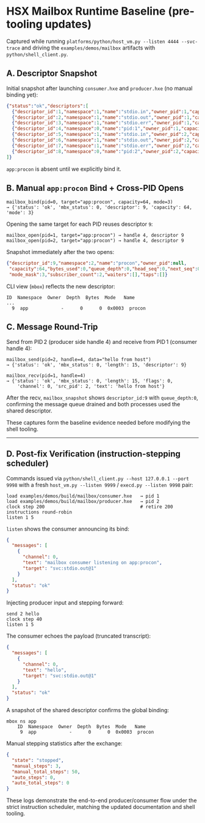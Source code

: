 # HSX Mailbox Runtime Baseline (pre-tooling updates)

Captured while running `platforms/python/host_vm.py --listen 4444 --svc-trace` and driving the `examples/demos/mailbox` artifacts with `python/shell_client.py`.

## A. Descriptor Snapshot

Initial snapshot after launching `consumer.hxe` and `producer.hxe` (no manual binding yet):

```json
{"status":"ok","descriptors":[
  {"descriptor_id":1,"namespace":1,"name":"stdio.in","owner_pid":1,"capacity":64,"bytes_used":0,"queue_depth":0,"head_seq":0,"next_seq":0,"mode_mask":3,"subscriber_count":1,"waiters":[],"taps":[]},
  {"descriptor_id":2,"namespace":1,"name":"stdio.out","owner_pid":1,"capacity":64,"bytes_used":0,"queue_depth":0,"head_seq":0,"next_seq":0,"mode_mask":3,"subscriber_count":2,"waiters":[],"taps":[]},
  {"descriptor_id":3,"namespace":1,"name":"stdio.err","owner_pid":1,"capacity":64,"bytes_used":0,"queue_depth":0,"head_seq":0,"next_seq":0,"mode_mask":3,"subscriber_count":2,"waiters":[],"taps":[]},
  {"descriptor_id":4,"namespace":0,"name":"pid:1","owner_pid":1,"capacity":64,"bytes_used":0,"queue_depth":0,"head_seq":0,"next_seq":0,"mode_mask":3,"subscriber_count":0,"waiters":[],"taps":[]},
  {"descriptor_id":5,"namespace":1,"name":"stdio.in","owner_pid":2,"capacity":64,"bytes_used":0,"queue_depth":0,"head_seq":0,"next_seq":0,"mode_mask":3,"subscriber_count":1,"waiters":[],"taps":[]},
  {"descriptor_id":6,"namespace":1,"name":"stdio.out","owner_pid":2,"capacity":64,"bytes_used":0,"queue_depth":0,"head_seq":0,"next_seq":0,"mode_mask":3,"subscriber_count":1,"waiters":[],"taps":[]},
  {"descriptor_id":7,"namespace":1,"name":"stdio.err","owner_pid":2,"capacity":64,"bytes_used":0,"queue_depth":0,"head_seq":0,"next_seq":0,"mode_mask":3,"subscriber_count":1,"waiters":[],"taps":[]},
  {"descriptor_id":8,"namespace":0,"name":"pid:2","owner_pid":2,"capacity":64,"bytes_used":0,"queue_depth":0,"head_seq":0,"next_seq":0,"mode_mask":3,"subscriber_count":0,"waiters":[],"taps":[]}
]}
```

`app:procon` is absent until we explicitly bind it.

## B. Manual `app:procon` Bind + Cross-PID Opens

```text
mailbox_bind(pid=0, target="app:procon", capacity=64, mode=3)
→ {'status': 'ok', 'mbx_status': 0, 'descriptor': 9, 'capacity': 64, 'mode': 3}
```

Opening the same target for each PID reuses descriptor `9`:

```text
mailbox_open(pid=1, target="app:procon") → handle 4, descriptor 9
mailbox_open(pid=2, target="app:procon") → handle 4, descriptor 9
```

Snapshot immediately after the two opens:

```json
{"descriptor_id":9,"namespace":2,"name":"procon","owner_pid":null,
 "capacity":64,"bytes_used":0,"queue_depth":0,"head_seq":0,"next_seq":0,
 "mode_mask":3,"subscriber_count":2,"waiters":[],"taps":[]}
```

CLI view (`mbox`) reflects the new descriptor:

```text
ID  Namespace  Owner  Depth  Bytes  Mode   Name
...
  9  app            -      0      0  0x0003  procon
```

## C. Message Round-Trip

Send from PID 2 (producer side handle 4) and receive from PID 1 (consumer handle 4):

```text
mailbox_send(pid=2, handle=4, data="hello from host")
→ {'status': 'ok', 'mbx_status': 0, 'length': 15, 'descriptor': 9}

mailbox_recv(pid=1, handle=4)
→ {'status': 'ok', 'mbx_status': 0, 'length': 15, 'flags': 0,
    'channel': 0, 'src_pid': 2, 'text': 'hello from host'}
```

After the recv, `mailbox_snapshot` shows `descriptor_id:9` with `queue_depth:0`, confirming the message queue drained and both processes used the shared descriptor.

These captures form the baseline evidence needed before modifying the shell tooling.

---

## D. Post-fix Verification (instruction-stepping scheduler)

Commands issued via `python/shell_client.py --host 127.0.0.1 --port 9998` with a fresh `host_vm.py --listen 9999` / `execd.py --listen 9998` pair:

```text
load examples/demos/build/mailbox/consumer.hxe   → pid 1
load examples/demos/build/mailbox/producer.hxe   → pid 2
clock step 200                                   # retire 200 instructions round-robin
listen 1 5
```

`listen` shows the consumer announcing its bind:

```json
{
  "messages": [
    {
      "channel": 0,
      "text": "mailbox consumer listening on app:procon",
      "target": "svc:stdio.out@1"
    }
  ],
  "status": "ok"
}
```

Injecting producer input and stepping forward:

```text
send 2 hello
clock step 40
listen 1 5
```

The consumer echoes the payload (truncated transcript):

```json
{
  "messages": [
    {
      "channel": 0,
      "text": "hello",
      "target": "svc:stdio.out@1"
    }
  ],
  "status": "ok"
}
```

A snapshot of the shared descriptor confirms the global binding:

```text
mbox ns app
    ID  Namespace  Owner  Depth  Bytes  Mode   Name
     9  app            -      0      0  0x0003  procon
```

Manual stepping statistics after the exchange:

```json
{
  "state": "stopped",
  "manual_steps": 3,
  "manual_total_steps": 50,
  "auto_steps": 0,
  "auto_total_steps": 0
}
```

These logs demonstrate the end-to-end producer/consumer flow under the strict
instruction scheduler, matching the updated documentation and shell tooling.
